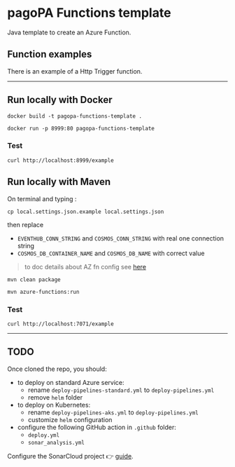 # pagoPA Functions template

Java template to create an Azure Function.

## Function examples
There is an example of a Http Trigger function.

---

## Run locally with Docker
`docker build -t pagopa-functions-template .`

`docker run -p 8999:80 pagopa-functions-template`

### Test
`curl http://localhost:8999/example`

## Run locally with Maven

On terminal and  typing :

`cp local.settings.json.example local.settings.json`

then replace
- `EVENTHUB_CONN_STRING` and `COSMOS_CONN_STRING` with real one connection string
- `COSMOS_DB_CONTAINER_NAME` and `COSMOS_DB_NAME` with correct value
> to doc details about AZ fn config see [here](https://stackoverflow.com/questions/62669672/azure-functions-what-is-the-purpose-of-having-host-json-and-local-settings-jso)

`mvn clean package`

`mvn azure-functions:run`

### Test
`curl http://localhost:7071/example` 

---


## TODO
Once cloned the repo, you should:
- to deploy on standard Azure service:
  - rename `deploy-pipelines-standard.yml` to `deploy-pipelines.yml`
  - remove `helm` folder
- to deploy on Kubernetes:
  - rename `deploy-pipelines-aks.yml` to `deploy-pipelines.yml`
  - customize `helm` configuration
- configure the following GitHub action in `.github` folder: 
  - `deploy.yml`
  - `sonar_analysis.yml`

Configure the SonarCloud project :point_right: [guide](https://pagopa.atlassian.net/wiki/spaces/DEVOPS/pages/147193860/SonarCloud+experimental).
